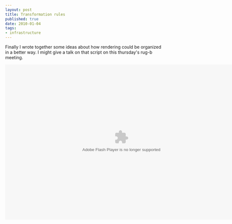 ```yaml
---
layout: post
title: Transformation rules
published: true
date: 2010-01-04
tags:
- infrastructure
---
```


<p>Finally I wrote together some ideas about how rendering could be organized in a better way.
I might give a talk on that script on this thursday's rug-b meeting.</p>

<p><object name="doc_662585998983456" height="500" align="middle" classid="clsid:d27cdb6e-ae6d-11cf-96b8-444553540000" width="750" codebase="http://download.macromedia.com/pub/shockwave/cabs/flash/swflash.cab#version=9,0,0,0">     <param name="movie" value="http://d1.scribdassets.com/ScribdViewer.swf?document_id=24759048&amp;access_key=key-1x4rmp82gks057y11w7y&amp;page=1&amp;version=1&amp;viewMode=slideshow" />
<param name="quality" value="high" />
<param name="play" value="true" />
<param name="loop" value="true" />
<param name="scale" value="showall" />
<param name="wmode" value="opaque" />
<param name="devicefont" value="false" />
<param name="bgcolor" value="#ffffff" />
<param name="menu" value="true" />
<param name="allowFullScreen" value="true" />
<param name="allowScriptAccess" value="always" />
<param name="salign" value="" />
<param name="mode" value="slideshow" />
<embed name="doc_662585998983456_object" allowfullscreen="true" pluginspage="http://www.macromedia.com/go/getflashplayer" src="http://d1.scribdassets.com/ScribdViewer.swf?document_id=24759048&amp;access_key=key-1x4rmp82gks057y11w7y&amp;page=1&amp;version=1&amp;viewMode=slideshow" type="application/x-shockwave-flash" allowscriptaccess="always" wmode="opaque" height="500" align="middle" quality="high" width="750"></embed></object></p>
